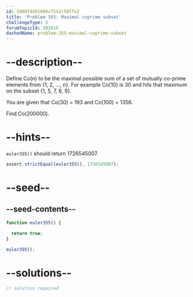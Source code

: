 ```yaml
---
id: 5900f4d01000cf542c50ffe2
title: 'Problem 355: Maximal coprime subset'
challengeType: 5
forumTopicId: 302015
dashedName: problem-355-maximal-coprime-subset
---
```


# --description--

Define Co(n) to be the maximal possible sum of a set of mutually co-prime elements from {1, 2, ..., n}. For example Co(10) is 30 and hits that maximum on the subset {1, 5, 7, 8, 9}.

You are given that Co(30) = 193 and Co(100) = 1356.

Find Co(200000).

# --hints--

`euler355()` should return 1726545007.

```js
assert.strictEqual(euler355(), 1726545007);
```

# --seed--

## --seed-contents--

```js
function euler355() {

  return true;
}

euler355();
```

# --solutions--

```js
// solution required
```
